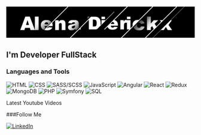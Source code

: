 [![Header](assets/alenadierickx_logo.png)](https://github.com/alenadierickx) 

## I'm Developer FullStack



### Languages and Tools

![HTML](https://img.shields.io/badge/HTML-090909?style=for-the-badge&logo=HTML5)
![CSS](https://img.shields.io/badge/CSS-090909?style=for-the-badge&logo=CSS3)
![SASS/SCSS](https://img.shields.io/badge/SASS/SCSS-090909?style=for-the-badge&logo=SASS)
![JavaScript](https://img.shields.io/badge/JavaScript-090909?style=for-the-badge&logo=JavaScript)
![Angular](https://img.shields.io/badge/Angular-090909?style=for-the-badge&logo=Angular)
![React](https://img.shields.io/badge/React-090909?style=for-the-badge&logo=React)
![Redux](https://img.shields.io/badge/Redux-090909?style=for-the-badge&logo=Redux)
![MongoDB](https://img.shields.io/badge/MongoDB-090909?style=for-the-badge&logo=MongoDB)
![PHP](https://img.shields.io/badge/PHP-090909?style=for-the-badge&logo=PHP)
![Symfony](https://img.shields.io/badge/Symfony-090909?style=for-the-badge&logo=Symfony)
![SQL](https://img.shields.io/badge/SQL-090909?style=for-the-badge&logo=mysql)

Latest Youtube Videos

###Follow Me

[![LinkedIn](https://img.shields.io/badge/LinkedIN-090909?style=for-the-badge&logo=linkedin)](https://www.linkedin.com/in/alena-dierickx)
